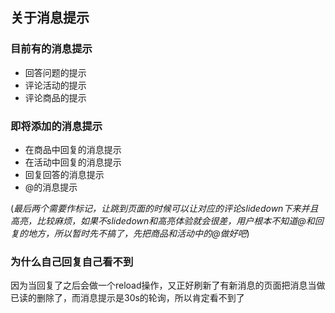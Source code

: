 ## 关于消息提示

### 目前有的消息提示

* 回答问题的提示
* 评论活动的提示
* 评论商品的提示

### 即将添加的消息提示

* 在商品中回复的消息提示
* 在活动中回复的消息提示
* 回复回答的消息提示
* @的消息提示

(_最后两个需要作标记，让跳到页面的时候可以让对应的评论slidedown下来并且高亮，比较麻烦，如果不slidedown和高亮体验就会很差，用户根本不知道@和回复的地方，所以暂时先不搞了，先把商品和活动中的@做好吧_)

### 为什么自己回复自己看不到

因为当回复了之后会做一个reload操作，又正好刷新了有新消息的页面把消息当做已读的删除了，而消息提示是30s的轮询，所以肯定看不到了